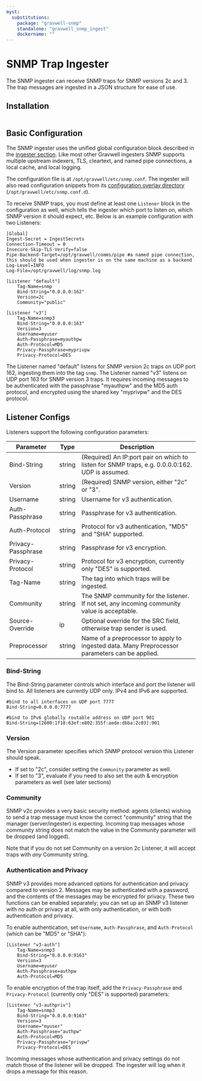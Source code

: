 ```yaml
---
myst:
  substitutions:
    package: "gravwell-snmp"
    standalone: "gravwell_snmp_ingest"
    dockername: ""
---
```

# SNMP Trap Ingester

The SNMP ingester can receive SNMP traps for SNMP versions 2c and 3. The trap messages are ingested in a JSON structure for ease of use.

## Installation

```{include} installation_instructions_template 
```

## Basic Configuration

The SNMP ingester uses the unified global configuration block described in the [ingester section](ingesters_global_configuration_parameters).  Like most other Gravwell ingesters SNMP supports multiple upstream indexers, TLS, cleartext, and named pipe connections, a local cache, and local logging.

The configuration file is at `/opt/gravwell/etc/snmp.conf`. The ingester will also read configuration snippets from its [configuration overlay directory](configuration_overlays) (`/opt/gravwell/etc/snmp.conf.d`).

To receive SNMP traps, you must define at least one `Listener` block in the configuration as well, which tells the ingester which port to listen on, which SNMP version it should expect, etc. Below is an example configuration with two Listeners:

```
[Global]
Ingest-Secret = IngestSecrets
Connection-Timeout = 0
Insecure-Skip-TLS-Verify=false
Pipe-Backend-Target=/opt/gravwell/comms/pipe #a named pipe connection, this should be used when ingester is on the same machine as a backend
Log-Level=INFO
Log-File=/opt/gravwell/log/snmp.log

[Listener "default"]
	Tag-Name=snmp
	Bind-String="0.0.0.0:162"
	Version=2c
	Community="public"

[Listener "v3"]
	Tag-Name=snmp3
	Bind-String="0.0.0.0:163"
	Version=3
	Username=myuser
	Auth-Passphrase=myauthpw
	Auth-Protocol=MD5
	Privacy-Passphrase=myprivpw
	Privacy-Protocol=DES
```

The Listener named "default" listens for SNMP version 2c traps on UDP port 162, ingesting them into the tag `snmp`. The Listener named "v3" listens on UDP port 163 for SNMP version 3 traps. It requires incoming messages to be authenticated with the passphrase "myauthpw" and the MD5 auth protocol, and encrypted using the shared key "myprivpw" and the DES protocol.

## Listener Configs

Listeners support the following configuration parameters:

| Parameter | Type | Description |
|-----------|------|-------------|
| Bind-String | string | (Required) An IP:port pair on which to listen for SNMP traps, e.g. 0.0.0.0:162. UDP is assumed. |
| Version | string | (Required) SNMP version, either "2c" or "3". |
| Username | string | Username for v3 authentication. |
| Auth-Passphrase | string | Passphrase for v3 authentication. |
| Auth-Protocol | string | Protocol for v3 authentication, "MD5" and "SHA" supported. |
| Privacy-Passphrase | string | Passphrase for v3 encryption. |
| Privacy-Protocol | string | Protocol for v3 encryption, currently only "DES" is supported. |
| Tag-Name  | string | The tag into which traps will be ingested. |
| Community | string | The SNMP community for the listener. If not set, any incoming community value is acceptable. |
| Source-Override | ip | Optional override for the SRC field, otherwise trap sender is used. |
| Preprocessor | string | Name of a preprocessor to apply to ingested data. Many Preprocessor parameters can be applied. |

### Bind-String

The Bind-String parameter controls which interface and port the listener will bind to.  All listeners are currently UDP only.  IPv4 and IPv6 are supported.

```
#bind to all interfaces on UDP port 7777
Bind-String=0.0.0.0:7777

#bind to IPv6 globally routable address on UDP port 901
Bind-String=[2600:1f18:63ef:e802:355f:aede:dbba:2c03]:901
```

### Version

The Version parameter specifies which SNMP protocol version this Listener should speak.

* If set to "2c", consider setting the `Community` parameter as well.
* If set to "3", evaluate if you need to also set the auth & encryption parameters as well (see later sections)

### Community

SNMP v2c provides a very basic security method: agents (clients) wishing to send a trap message must know the correct "community" string that the manager (server/ingester) is expecting. Incoming trap messages whose community string does not match the value in the Community parameter will be dropped (and logged).

Note that if you do not set Community on a version 2c Listener, it will accept traps with *any* Community string.

### Authentication and Privacy

SNMP v3 provides more advanced options for authentication and privacy compared to version 2. Messages may be authenticated with a password, and the contents of the messages may be encrypted for privacy. These two functions can be enabled separately; you can set up an SNMP v3 listener with no auth or privacy at all, with only authentication, or with both authentication and privacy.

To enable authentication, set `Username`, `Auth-Passphrase`, and `Auth-Protocol` (which can be "MD5" or "SHA"):

```
[Listener "v3-auth"]
	Tag-Name=snmp3
	Bind-String="0.0.0.0:9163"
	Version=3
	Username=myuser
	Auth-Passphrase=authpw
	Auth-Protocol=MD5
```

To enable encryption of the trap itself, add the `Privacy-Passphrase` and `Privacy-Protocol` (currently only "DES" is supported) parameters:

```
[Listener "v3-authpriv"]
	Tag-Name=snmp3
	Bind-String="0.0.0.0:9163"
	Version=3
	Username="myuser"
	Auth-Passphrase="authpw"
	Auth-Protocol=MD5
	Privacy-Passphrase="privpw"
	Privacy-Protocol=DES
```

Incoming messages whose authentication and privacy settings do not match those of the listener will be dropped. The ingester will log when it drops a message for this reason.
